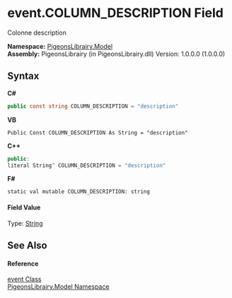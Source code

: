 # event.COLUMN_DESCRIPTION Field
 

Colonne description

**Namespace:**&nbsp;<a href="740f9e4a-e251-715e-60bf-e906871d97b4">PigeonsLibrairy.Model</a><br />**Assembly:**&nbsp;PigeonsLibrairy (in PigeonsLibrairy.dll) Version: 1.0.0.0 (1.0.0.0)

## Syntax

**C#**<br />
``` C#
public const string COLUMN_DESCRIPTION = "description"
```

**VB**<br />
``` VB
Public Const COLUMN_DESCRIPTION As String = "description"
```

**C++**<br />
``` C++
public:
literal String^ COLUMN_DESCRIPTION = "description"
```

**F#**<br />
``` F#
static val mutable COLUMN_DESCRIPTION: string
```


#### Field Value
Type: <a href="http://msdn2.microsoft.com/en-us/library/s1wwdcbf" target="_blank">String</a>

## See Also


#### Reference
<a href="62ad5042-cbd2-c4c9-25f7-10ea54ad8366">event Class</a><br /><a href="740f9e4a-e251-715e-60bf-e906871d97b4">PigeonsLibrairy.Model Namespace</a><br />